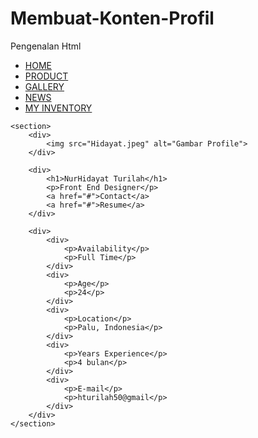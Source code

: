 # Membuat-Konten-Profil
Pengenalan Html
<!DOCTYPE html>
<html lang="en">
<head>
    <meta charset="UTF-8">
    <meta http-equiv="X-UA-Compatible" content="IE=edge">
    <meta name="viewport" content="width=device-width, initial-scale=1.0">
    <title>Profil Page</title>
</head>
<body>
    <nav>
        <ul>
            <li><a href="#">HOME</a></li>
            <li><a href="#">PRODUCT</a></li>
            <li><a href="#">GALLERY</a></li>
            <li><a href="#">NEWS</a></li>
            <li><a href="#">MY INVENTORY</a></li>
        </ul>
    </nav>
    
    <section>
        <div>
            <img src="Hidayat.jpeg" alt="Gambar Profile">
        </div>

        <div>
            <h1>NurHidayat Turilah</h1>
            <p>Front End Designer</p>
            <a href="#">Contact</a>
            <a href="#">Resume</a>
        </div>

        <div>
            <div>
                <p>Availability</p>
                <p>Full Time</p>
            </div>
            <div>
                <p>Age</p>
                <p>24</p>
            </div>
            <div>
                <p>Location</p>
                <p>Palu, Indonesia</p>
            </div>
            <div>
                <p>Years Experience</p>
                <p>4 bulan</p>
            </div>
            <div>
                <p>E-mail</p>
                <p>hturilah50@gmail</p>
            </div>
        </div>
    </section>
</body>
</html>
